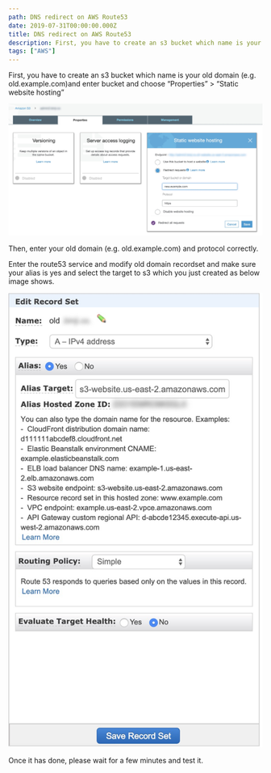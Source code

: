 ```yaml
---
path: DNS redirect on AWS Route53
date: 2019-07-31T00:00:00.000Z
title: DNS redirect on AWS Route53
description: First, you have to create an s3 bucket which name is your old domain (e.g. old.example.com)and enter bucket and choose “Properties” > “Static website hosting”
tags: ["AWS"]
---
```


First, you have to create an s3 bucket which name is your old domain (e.g. old.example.com)and enter bucket and choose “Properties” > “Static website hosting”

![](./images/1RyqUljX3KZe4SAzABx2Kcw.png)

Then, enter your old domain (e.g. old.example.com) and protocol correctly.

Enter the route53 service and modify old domain recordset and make sure your alias is yes and select the target to s3 which you just created as below image shows.

![](./images/1NDFSwU6QfiF5_G4KmMGBbQ.png)

Once it has done, please wait for a few minutes and test it.
